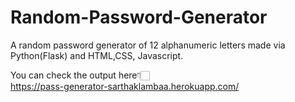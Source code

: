 # Random-Password-Generator

A random password generator of 12 alphanumeric letters made via Python(Flask) and HTML,CSS, Javascript.


You can check the output here👇🏻<br>
https://pass-generator-sarthaklambaa.herokuapp.com/
